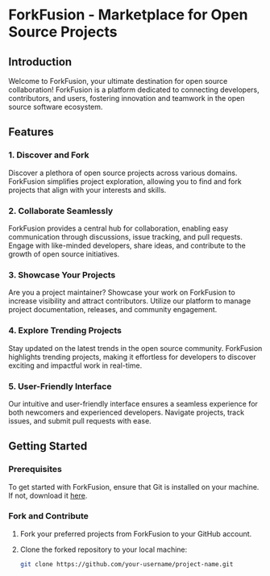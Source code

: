 # ForkFusion - Marketplace for Open Source Projects

## Introduction

Welcome to ForkFusion, your ultimate destination for open source collaboration! ForkFusion is a platform dedicated to connecting developers, contributors, and users, fostering innovation and teamwork in the open source software ecosystem.

## Features

### 1. Discover and Fork

Discover a plethora of open source projects across various domains. ForkFusion simplifies project exploration, allowing you to find and fork projects that align with your interests and skills.

### 2. Collaborate Seamlessly

ForkFusion provides a central hub for collaboration, enabling easy communication through discussions, issue tracking, and pull requests. Engage with like-minded developers, share ideas, and contribute to the growth of open source initiatives.

### 3. Showcase Your Projects

Are you a project maintainer? Showcase your work on ForkFusion to increase visibility and attract contributors. Utilize our platform to manage project documentation, releases, and community engagement.

### 4. Explore Trending Projects

Stay updated on the latest trends in the open source community. ForkFusion highlights trending projects, making it effortless for developers to discover exciting and impactful work in real-time.

### 5. User-Friendly Interface

Our intuitive and user-friendly interface ensures a seamless experience for both newcomers and experienced developers. Navigate projects, track issues, and submit pull requests with ease.

## Getting Started

### Prerequisites

To get started with ForkFusion, ensure that Git is installed on your machine. If not, download it [here](https://git-scm.com/downloads).

### Fork and Contribute

1. Fork your preferred projects from ForkFusion to your GitHub account.
2. Clone the forked repository to your local machine:

   ```bash
   git clone https://github.com/your-username/project-name.git
